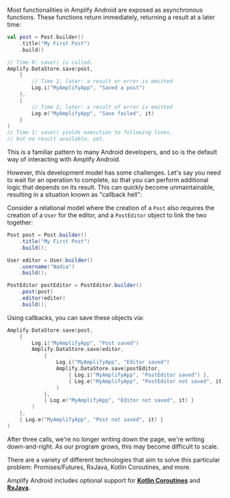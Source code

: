 Most functionalities in Amplify Android are exposed as asynchronous functions. These functions return immediately, returning a result at a later time:

```kotlin
val post = Post.builder()
    .title("My First Post")
    .build()

// Time 0: save() is called.
Amplify.DataStore.save(post,
    {
        // Time 2, later: a result or error is emitted
        Log.i("MyAmplifyApp", "Saved a post")
    },
    {
        // Time 2, later: a result of error is emitted
        Log.e("MyAmplifyApp", "Save failed", it)
    }
)
// Time 1: save() yields execution to following lines,
// but no result available, yet.

```

This is a familiar pattern to many Android developers, and so is the default way of interacting with Amplify Android.

However, this development model has some challenges. Let's say you need to wait for an operation to complete, so that you can perform additional logic that depends on its result. This can quickly become unmaintainable, resulting in a situation known as "callback hell":

Consider a relational model where the creation of a `Post` also requires the creation of a `User` for the editor, and a `PostEditor` object to link the two together:

```java
Post post = Post.builder()
    .title("My First Post")
    .build();

User editor = User.builder()
    .username("Nadia")
    .build();

PostEditor postEditor = PostEditor.builder()
    .post(post)
    .editor(editor)
    .build();
```

Using callbacks, you can save these objects via:

```kotlin
Amplify.DataStore.save(post,
    {
        Log.i("MyAmplifyApp", "Post saved")
        Amplify.DataStore.save(editor,
            {
                Log.i("MyAmplifyApp", "Editor saved")
                Amplify.DataStore.save(postEditor,
                    { Log.i("MyAmplifyApp", "PostEditor saved") },
                    { Log.e("MyAmplifyApp", "PostEditor not saved", it) }
                )
            },
            { Log.e("MyAmplifyApp", "Editor not saved", it) }
        )
    },
    { Log.e("MyAmplifyApp", "Post not saved", it) }
)
```


After three calls, we're no longer writing down the page, we're writing down-and-right. As our program grows, this may become difficult to scale.

There are a variety of different technologies that aim to solve this particular problem: Promises/Futures, RxJava, Kotlin Coroutines, and more.

Amplify Android includes optional support for **[Kotlin Coroutines](~/lib/project-setup/coroutines.md)** and **[RxJava](~/lib/project-setup/rxjava.md)**.
